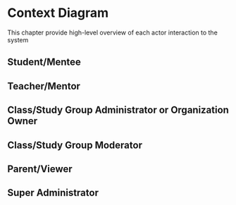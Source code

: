 # Context Diagram

This chapter provide high-level overview of each actor interaction to the system

## Student/Mentee



## Teacher/Mentor



## Class/Study Group Administrator or Organization Owner



## Class/Study Group Moderator



## Parent/Viewer



## Super Administrator
